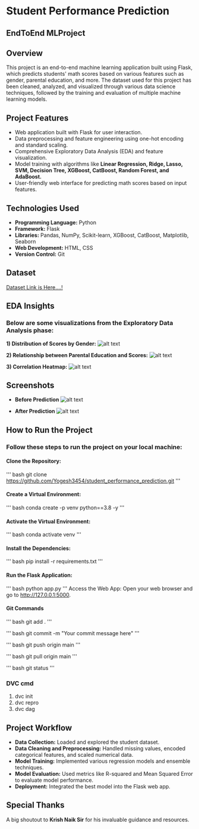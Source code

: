 # Student Performance Prediction
## EndToEnd MLProject

## Overview
This project is an end-to-end machine learning application built using Flask, which predicts students' math scores based on various features such as gender, parental education, and more. The dataset used for this project has been cleaned, analyzed, and visualized through various data science techniques, followed by the training and evaluation of multiple machine learning models.

## Project Features
- Web application built with Flask for user interaction.
- Data preprocessing and feature engineering using one-hot encoding and standard scaling.
- Comprehensive Exploratory Data Analysis (EDA) and feature visualization.
- Model training with algorithms like **Linear Regression, Ridge, Lasso, SVM, Decision Tree, XGBoost, CatBoost, Random Forest, and AdaBoost.**
- User-friendly web interface for predicting math scores based on input features.

## Technologies Used
- **Programming Language:** Python
- **Framework:** Flask
- **Libraries:** Pandas, NumPy, Scikit-learn, XGBoost, CatBoost, Matplotlib, Seaborn
- **Web Development:** HTML, CSS
- **Version Control:** Git

## Dataset
[Dataset Link is Here....!](https://github.com/Yogesh3454/student_performance_prediction/blob/main/notebook/student.csv)

## EDA Insights
### Below are some visualizations from the Exploratory Data Analysis phase:

**1) Distribution of Scores by Gender:**
![alt text](image2.png)

**2) Relationship between Parental Education and Scores:**
![alt text](image1.png)

**3) Correlation Heatmap:**
![alt text](image.png)

## Screenshots
- **Before Prediction**
![alt text](image3.png)

- **After Prediction**
![alt text](image4.png)

## How to Run the Project
### Follow these steps to run the project on your local machine:

#### Clone the Repository:

''' bash
git clone https://github.com/Yogesh3454/student_performance_prediction.git
'''

#### Create a Virtual Environment:

''' bash
conda create -p venv python==3.8 -y
'''

#### Activate the Virtual Environment:

''' bash
conda activate venv
'''

#### Install the Dependencies:

''' bash
pip install -r requirements.txt
'''

#### Run the Flask Application:

''' bash
python app.py
'''
Access the Web App: Open your web browser and go to http://127.0.0.1:5000.

#### Git Commands
''' bash
git add .
'''

''' bash
git commit -m "Your commit message here"
'''

''' bash
git push origin main
'''

''' bash
git pull origin main
'''

''' bash
git status
'''

### DVC cmd

1. dvc init
2. dvc repro
3. dvc dag


## Project Workflow
- **Data Collection:** Loaded and explored the student dataset.
- **Data Cleaning and Preprocessing:** Handled missing values, encoded categorical features, and scaled numerical data.
- **Model Training:** Implemented various regression models and ensemble techniques.
- **Model Evaluation:** Used metrics like R-squared and Mean Squared Error to evaluate model performance.
- **Deployment:** Integrated the best model into the Flask web app.

## Special Thanks
A big shoutout to **Krish Naik Sir** for his invaluable guidance and resources.
